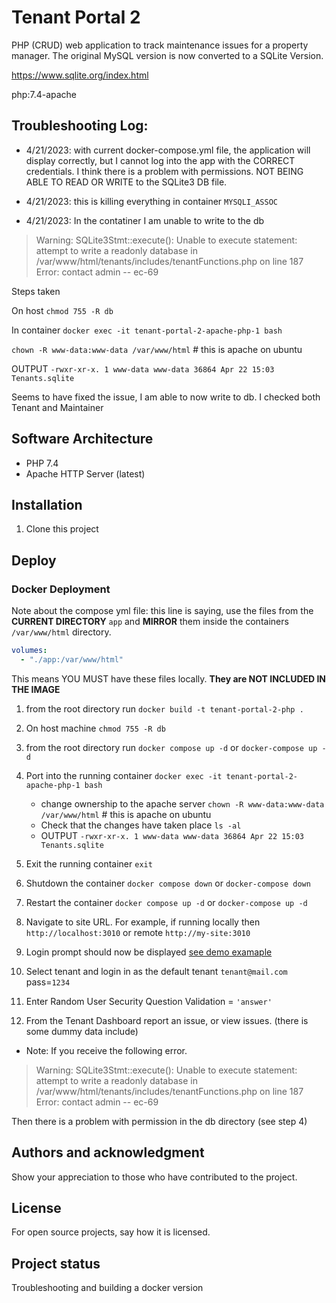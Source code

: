 # Tenant Portal 2

PHP (CRUD) web application to track maintenance issues for a property manager. The original MySQL version is now converted to a SQLite Version.

https://www.sqlite.org/index.html

 php:7.4-apache

## Troubleshooting Log:

- 4/21/2023: with current docker-compose.yml file, the application will display correctly, but I cannot log into the app with the CORRECT credentials.  I think there is a problem with permissions.  NOT BEING ABLE TO READ OR WRITE to the SQLite3 DB file.

- 4/21/2023: this is killing everything in container `MYSQLI_ASSOC`

- 4/21/2023: In the contatiner I am unable to write to the db

> Warning: SQLite3Stmt::execute(): Unable to execute statement: attempt to write a readonly database in /var/www/html/tenants/includes/tenantFunctions.php on line 187
Error: contact admin -- ec-69

  Steps taken
  
  On host `chmod 755 -R db`

  In container `docker exec -it tenant-portal-2-apache-php-1 bash`

  `chown -R www-data:www-data /var/www/html` # this is apache on ubuntu

  OUTPUT `-rwxr-xr-x. 1 www-data www-data 36864 Apr 22 15:03 Tenants.sqlite`

  Seems to have fixed the issue, I am able to now write to db.  I checked both Tenant and Maintainer

## Software Architecture

- PHP 7.4
- Apache HTTP Server (latest)

## Installation

1. Clone this project

## Deploy

### Docker Deployment

Note about the compose yml file: this line is saying, use the files from the **CURRENT DIRECTORY** `app` and **MIRROR** them inside the containers `/var/www/html` directory. 

```yml
volumes:
  - "./app:/var/www/html"

```
This means YOU MUST have these files locally. **They are NOT INCLUDED IN THE IMAGE**

1. from the root directory run `docker build -t tenant-portal-2-php .`

2. On host machine `chmod 755 -R db`

3. from the root directory run `docker compose up -d` or `docker-compose up -d`

4. Port into the running container `docker exec -it tenant-portal-2-apache-php-1 bash` 
   - change ownership to the apache server `chown -R www-data:www-data /var/www/html` # this is apache on ubuntu
   - Check that the changes have taken place `ls -al`
   - OUTPUT `-rwxr-xr-x. 1 www-data www-data 36864 Apr 22 15:03 Tenants.sqlite`

5. Exit the running container `exit`

6. Shutdown the container `docker compose down` or `docker-compose down`

7. Restart the container `docker compose up -d` or `docker-compose up -d`

8. Navigate to site URL. For example, if running locally then `http://localhost:3010` or remote `http://my-site:3010` 

9. Login prompt should now be displayed [see demo examaple](https://stinky-boots.online/TenantPortal2/)

10. Select tenant and login in as the default tenant `tenant@mail.com` pass=`1234`

11. Enter Random User Security Question Validation = `'answer'`

12. From the Tenant Dashboard report an issue, or view issues. (there is some dummy data include)

- Note: If you receive the following error.

> Warning: SQLite3Stmt::execute(): Unable to execute statement: attempt to write a readonly database in /var/www/html/tenants/includes/tenantFunctions.php on line 187 Error: contact admin -- ec-69

Then there is a problem with permission in the db directory (see step 4)






## Authors and acknowledgment
Show your appreciation to those who have contributed to the project.

## License
For open source projects, say how it is licensed.

## Project status

Troubleshooting and building a docker version
